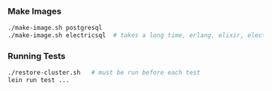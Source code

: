 ### Make Images

```bash
./make-image.sh postgresql
./make-image.sh electricsql  # takes a long time, erlang, elixir, electricsql from source
```

### Running Tests

```bash
./restore-cluster.sh   # must be run before each test
lein run test ...
```
